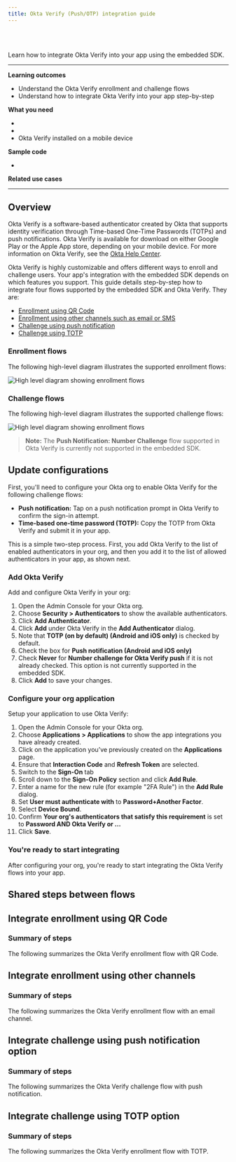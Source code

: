 ```yaml
---
title: Okta Verify (Push/OTP) integration guide
---
```


<div class="oie-embedded-sdk">

<ApiLifecycle access="ie" /><br>
<ApiLifecycle access="Limited GA" /><br>

<StackSelector />

Learn how to integrate Okta Verify into your app using the embedded SDK.

---
**Learning outcomes**

* Understand the Okta Verify enrollment and challenge flows
* Understand how to integrate Okta Verify into your app step-by-step

**What you need**

* <StackSnippet snippet="whatyouneedsdk" />
* <StackSnippet snippet="whatyouneedorg" />
* Okta Verify installed on a mobile device

**Sample code**

* <StackSnippet snippet="samplecode" />

**Related use cases**

<StackSnippet snippet="relatedusecases" />

---

## Overview

Okta Verify is a software-based authenticator created by Okta that supports identity verification through Time-based One-Time Passwords (TOTPs) and push notifications. Okta Verify is available for download on either Google Play or the Apple App store, depending on your mobile device. For more information on Okta Verify, see the [Okta Help Center](https://help.okta.com/en/prod/Content/Topics/Mobile/okta-verify-overview.htm).

Okta Verify is highly customizable and offers different ways to enroll and challenge users. Your app's integration with the embedded SDK depends on which features you support. This guide details step-by-step how to integrate four flows supported by the embedded SDK and Okta Verify. They are:

* [Enrollment using QR Code](#integrate-enrollment-using-qr-code)
* [Enrollment using other channels such as email or SMS](#integrate-enrollment-using-other-channels)
* [Challenge using push notification](#integrate-challenge-using-push-notification-option)
* [Challenge using TOTP](#integrate-challenge-using-totp-option)

### Enrollment flows

The following high-level diagram illustrates the supported enrollment flows:

<div class="common-image-format">

![High level diagram showing enrollment flows](/img/authenticators/authenticators-oktaverify-overview-supported-enroll-flows.png)

</div>

### Challenge flows

The following high-level diagram illustrates the supported challenge flows:

<div class="common-image-format">

![High level diagram showing enrollment flows](/img/authenticators/authenticators-oktaverify-overview-supported-challenge-flows.png)

</div>

>**Note:** The **Push Notification: Number Challenge** flow supported in Okta Verify is currently not supported in the embedded SDK.

## Update configurations

First, you'll need to configure your Okta org to enable Okta Verify for the following challenge flows:

* **Push notification:** Tap on a push notification prompt in Okta Verify to confirm the sign-in attempt.
* **Time-based one-time password (TOTP):**  Copy the TOTP from Okta Verify and submit it in your app.

This is a simple two-step process. First, you add Okta Verify to the list of enabled authenticators in your org, and then you add it to the list of allowed authenticators in your app, as shown next.

### Add Okta Verify

Add and configure Okta Verify in your org:

1. Open the Admin Console for your Okta org.
1. Choose **Security > Authenticators** to show the available authenticators.
1. Click **Add Authenticator**.
1. Click **Add** under Okta Verify in the **Add Authenticator** dialog.
1. Note that **TOTP (on by default) (Android and iOS only)** is checked by default.
1. Check the box for **Push notification (Android and iOS only)**
1. Check **Never** for **Number challenge for Okta Verify push** if it is not already checked. This option is not currently supported in the embedded SDK.
1. Click **Add** to save your changes.

### Configure your org application

Setup your application to use Okta Verify:

1. Open the Admin Console for your Okta org.
1. Choose **Applications > Applications** to show the app integrations you have already created.
1. Click on the application you’ve previously created on the **Applications** page.
1. Ensure that **Interaction Code** and **Refresh Token** are selected.
1. Switch to the **Sign-On** tab
1. Scroll down to the **Sign-On Policy** section and click **Add Rule**.
1. Enter a name for the new rule (for example "2FA Rule") in the **Add Rule** dialog.
1. Set **User must authenticate with** to **Password+Another Factor**.
1. Select **Device Bound**.
1. Confirm **Your org's authenticators that satisfy this requirement** is set to **Password AND Okta Verify or ...**
1. Click **Save**.

### You're ready to start integrating

After configuring your org, you're ready to start integrating the Okta Verify flows into your app.

## Shared steps between flows

<StackSnippet snippet="commonsteps" />

## Integrate enrollment using QR Code

### Summary of steps

The following summarizes the Okta Verify enrollment flow with QR Code.

<StackSnippet snippet="enrollmentqrcodeintegrationsummary" />

<StackSnippet snippet="enrollmentqrcodeintegrationsteps" />

## Integrate enrollment using other channels

### Summary of steps

The following summarizes the Okta Verify enrollment flow with an email channel.

<StackSnippet snippet="enrollmentotherpintegrationsummary" />

<StackSnippet snippet="enrollmentotherintegrationsteps" />

## Integrate challenge using push notification option

### Summary of steps

The following summarizes the Okta Verify challenge flow with push notification.

<StackSnippet snippet="challengepushintegrationsummary" />

<StackSnippet snippet="challengepushintegrationsteps" />

## Integrate challenge using TOTP option

### Summary of steps

The following summarizes the Okta Verify enrollment flow with TOTP.

<StackSnippet snippet="challengetotpintegrationsummary" />

<StackSnippet snippet="challengetotpintegrationsteps" />

</div>
